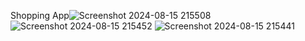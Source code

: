 Shopping App![Screenshot 2024-08-15 215508](https://github.com/user-attachments/assets/299bc464-d131-4ff4-88f8-813c74bfafe7)
![Screenshot 2024-08-15 215452](https://github.com/user-attachments/assets/df2c3b49-344e-4206-9861-8fbb2619c471)
![Screenshot 2024-08-15 215441](https://github.com/user-attachments/assets/7bde7635-0ace-40f5-9315-203113b34ffc)
